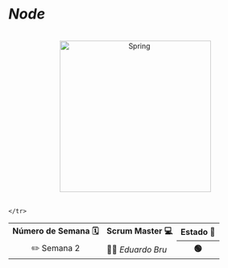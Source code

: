 # *Node*

<br>

<div align="center">
<img src="https://media2.giphy.com/media/kdFc8fubgS31b8DsVu/giphy.gif?cid=6c09b952nsimftv927c7wp77l1nf12ldkvarhx4dme3op7ou&ep=v1_internal_gif_by_id&rid=giphy.gif&ct=s" alt="Spring" width="300" height="300">
</div>  

<br>

  <table align="center">
	<tr>
		<th>Número de Semana 🗓️ </th>
		<th>Scrum Master 💻</th>
    <th>Estado 🚀 </th>
  </tr>
   	<tr>
		<td align="center">✏️ Semana 2</td>
		<td>👨‍💻<em>  Eduardo Bru </em></td>
		<th> 🟢 </th>

   	</tr>
</table>
